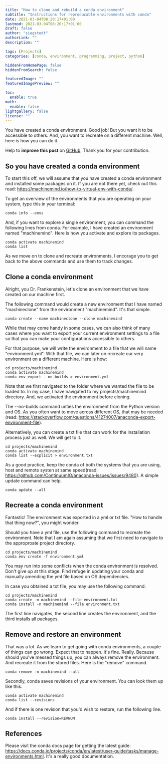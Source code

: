 ```yaml
---
title: "How to clone and rebuild a conda environment"
subtitle: "Instructions for reproducable environments with conda"
date: 2021-03-04T08:20:17+01:00
lastmod: 2021-03-04T08:20:17+01:00
draft: false
author: "siegstedt"
authorLink: ""
description: ""

tags: [Projects]
categories: [conda, environment, programming, project, python]

hiddenFromHomePage: false
hiddenFromSearch: false

featuredImage: ""
featuredImagePreview: ""

toc:
  enable: true
math:
  enable: false
lightgallery: false
license: ""
---
```


You have created a conda environment. Good job! But you want it to be accessible to others. And, you want to recreate on a different machine. Well, here is how you can do it.

<!--more-->

Help to **improve this post** on [GitHub](https://github.com/siegstedt/machinemind/blob/main/content/posts/how-to-clone-and-recreate-conda-env.md). Thank you for your contribution.

## So you have created a conda environment

To start this off, we will assume that you have created a conda environment and installed some packages on it. If you are not there yet, check out this read: https://machinemind.io/how-to-virtual-env-with-conda/.

To get an overview of the environments that you are operating on your system, type this in your terminal:

```
conda info --envs
```

And, if you want to explore a single environment, you can command the following lines from conda. For example, I have created an environment named "machinemind". Here is how you activate and explore its packages.

```
conda activate machinemind
conda list
```

As we move on to clone and recreate environments, I encorage you to get back to the above commands and use them to track changes.

## Clone a conda environment

Alright, you Dr. Frankenstein, let's clone an environment that we have created on our machine first.

The following command would create a new environment that I have named "machineclone" from the environment "machinemind". It's that simple.

```
conda create --name machineclone --clone machinemind
```

While that may come handy in some cases, we can also think of many cases where you want to export your current environment settings to a file so that you can make your configurations accessible to others.

For that purpose, we will write the environment to a file that we will name "environment.yml". With that file, we can later on recreate our very environment on a different machine. Here is how:

```
cd projects/machinemind
conda activate machinemind
conda env export --no-builds > environment.yml
```

Note that we first navigated to the folder where we wanted the file to be loaded to. In my case, I have navigated to my projects/machinemind directory. And, we activated the environment before cloning.

The --no-builds command unties the environment from the Python version and OS. As you often want to move across different OS, that may be needed (read: https://stackoverflow.com/questions/41274007/anaconda-export-environment-file).

Alternatively, you can create a txt file that can work for the installation process just as well. We will get to it.

```
cd projects/machinemind
conda activate machinemind
conda list --explicit > environment.txt
```

As a good practice, keep the conda of both the systems that you are using, host and remote systen at same speed(read: https://github.com/ContinuumIO/anaconda-issues/issues/9480). A simple update command can help.

```
conda update --all
```

## Recreate a conda environment

Fantastic! The environment was exported in a yml or txt file. "How to handle that thing now?", you might wonder. 

Should you have a yml file, use the following command to recreate the environment. Note that I am again assuming that we first need to navigate to the approproate project directory.

```
cd projects/machinemind
conda env create -f environment.yml
```

You may run into some conflicts when the conda environment is resolved. Don't give up at this stage. Find refuge in updating your conda and manually amending the yml file based on OS dependencies.

In case you obtained a txt file, you may use the following command.

```
cd projects/machinemind
conda create -n machinemind --file environment.txt
conda install -n machinemind --file environment.txt
```

The first line navigates, the second line creates the environment, and the third installs all packages.

## Remove and restore an environment

That was a lot. As we learn to get going with conda environments, a couple of things can go wrong. Expect that to happen. It's fine. Really. Because should you've messed things up, you can always remove the environment. And recreate it from the stored files. Here is the "remove" command.

```
conda remove -n machinemind --all
```

Secondly, conda saves revisions of your environment. You can look them up like this.

```
conda activate machinemind
conda list --revisions
```

And if there is one revision that you'd wish to restore, run the following line.

```
conda install --revision=REVNUM
```

## References

Please visit the conda docs page for getting the latest guide: https://docs.conda.io/projects/conda/en/latest/user-guide/tasks/manage-environments.html. It's a really good documentation.